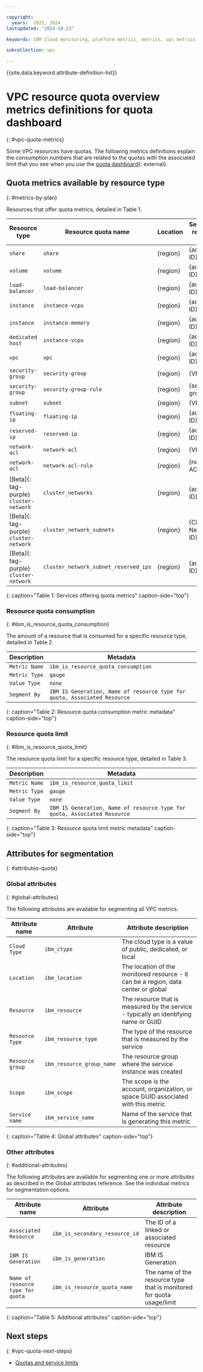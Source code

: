 ```yaml
---

copyright:
  years:  2021, 2024
lastupdated: "2024-10-23"

keywords: IBM Cloud monitoring, platform metrics, metrics, vpc metrics, vpc monitoring metrics, Quota metrics, quota dashboard

subcollection: vpc

---
```


{{site.data.keyword.attribute-definition-list}}

# VPC resource quota overview metrics definitions for quota dashboard
{: #vpc-quota-metrics}

Some VPC resources have quotas. The following metrics definitions explain the consumption numbers that are related to the quotas with the associated limit that you see when you use the [quota dashboard](/account/resource-quotas){: external}.

## Quota metrics available by resource type
{: #metrics-by-plan}

Resources that offer quota metrics, detailed in Table 1.

| Resource type | Resource quota name | Location | Secondary resource ID |
|-----------|-----------|-----------|-----------|
| `share` | `share` | {region} | {account ID} |
| `volume` | `volume` | {region} | {account ID} |
| `load-balancer` | `load-balancer` | {region} | {account ID} |
| `instance` | `instance-vcpu` | {region} | {account ID} |
| `instance` | `instance-memory` | {region} | {account ID} |
| `dedicated host` | `instance-vcpu` | {region} | {account ID} |
| `vpc` | `vpc` | {region} | {account ID} |
| `security-group` | `security-group` | {region} | {VPC ID} |
| `security-group` | `security-group-rule` | {region} | {security group ID} |
| `subnet` | `subnet` | {region} | {VPC ID} |
| `floating-ip` | `floating-ip` | {region} | {account ID} |
| `reserved-ip` | `reserved-ip` | {region} | {account ID} |
| `network-acl` | `network-acl` | {region} | {VPC ID} |
| `network-acl` | `network-acl-rule` | {region} | {network ACL ID} |
| [Beta]{: tag-purple} `cluster-network` | `cluster_networks` | {region} | {account ID} |
| [Beta]{: tag-purple} `cluster-network` | `cluster_network_subnets` | {region} | {Cluster Network ID} |
| [Beta]{: tag-purple} `cluster-network` | `cluster_network_subnet_reserved_ips` | {region} | {account ID} |
{: caption="Table 1: Services offering quota metrics" caption-side="top"}

### Resource quota consumption
{: #ibm_is_resource_quota_consumption}

The amount of a resource that is consumed for a specific resource type, detailed in Table 2.

| Description | Metadata |
|----------|-------------|
| `Metric Name` | `ibm_is_resource_quota_consumption`|
| `Metric Type` | `gauge` |
| `Value Type`  | `none` |
| `Segment By` | `IBM IS Generation, Name of resource type for quota, Associated Resource` |
{: caption="Table 2: Resource quota consumption metric metadata" caption-side="top"}

### Resource quota limit
{: #ibm_is_resource_quota_limit}

The resource quota limit for a specific resource type, detailed in Table 3.

| Description | Metadata |
|----------|-------------|
| `Metric Name` | `ibm_is_resource_quota_limit`|
| `Metric Type` | `gauge` |
| `Value Type`  | `none` |
| `Segment By` | `IBM IS Generation, Name of resource type for quota, Associated Resource` |
{: caption="Table 3: Resource quota limit metric metadata" caption-side="top"}

## Attributes for segmentation
{: #attributes-quota}

### Global attributes
{: #global-attributes}

The following attributes are available for segmenting all VPC metrics.

| Attribute name | Attribute | Attribute description |
|-----------|----------------|-----------------------|
| `Cloud Type` | `ibm_ctype` | The cloud type is a value of public, dedicated, or local |
| `Location` | `ibm_location` | The location of the monitored resource - it can be a region, data center or global |
| `Resource` | `ibm_resource` | The resource that is measured by the service - typically an identifying name or GUID |
| `Resource Type` | `ibm_resource_type` | The type of the resource that is measured by the service |
| `Resource group` | `ibm_resource_group_name` | The resource group where the service instance was created |
| `Scope` | `ibm_scope` | The scope is the account, organization, or space GUID associated with this metric |
| `Service name` | `ibm_service_name` | Name of the service that is generating this metric |
{: caption="Table 4: Global attributes" caption-side="top"}

### Other attributes
{: #additional-attributes}

The following attributes are available for segmenting one or more attributes as described in the Global attributes reference. See the individual metrics for segmentation options.

| Attribute name | Attribute | Attribute description |
|-----------|----------------|-----------------------|
| `Associated Resource` | `ibm_is_secondary_resource_id` | The ID of a linked or associated resource |
| `IBM IS Generation` | `ibm_is_generation` | IBM IS Generation |
| `Name of resource type for quota` | `ibm_is_resource_quota_name` | The name of the resource type that is monitored for quota usage/limit
{: caption="Table 5: Additional attributes" caption-side="top"}

## Next steps
{: #vpc-quota-next-steps}

- [Quotas and service limits](/docs/vpc?topic=vpc-quotas)

